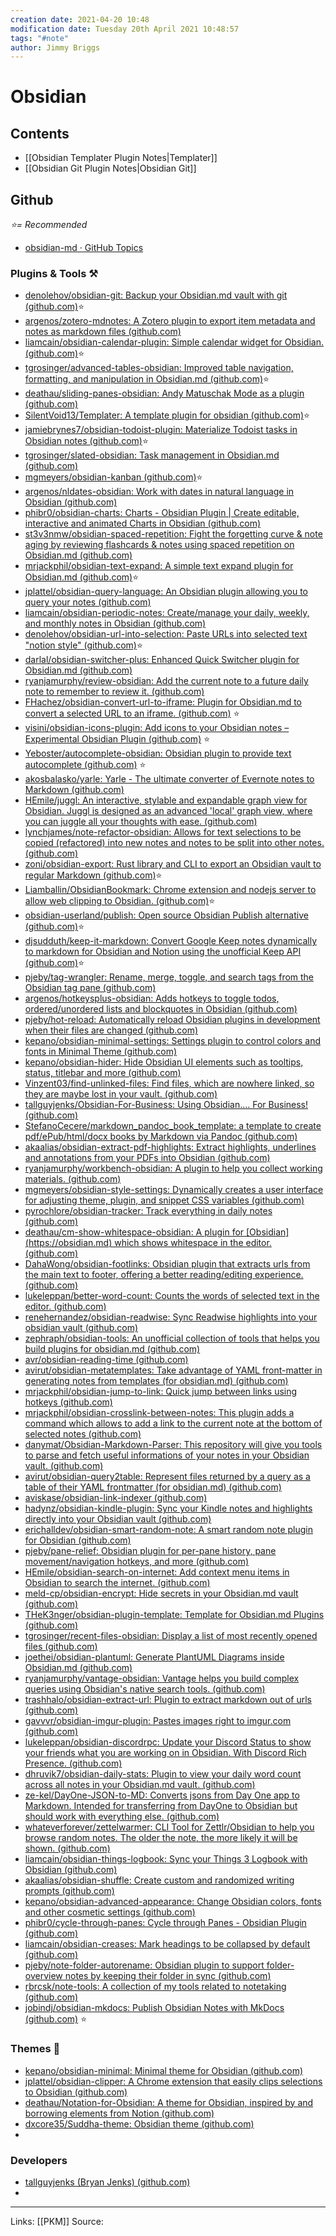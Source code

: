 ```yaml
---
creation date: 2021-04-20 10:48
modification date: Tuesday 20th April 2021 10:48:57
tags: "#note"
author: Jimmy Briggs
---
```


# Obsidian

## Contents

- [[Obsidian Templater Plugin Notes|Templater]]
- [[Obsidian Git Plugin Notes|Obsidian Git]]

## Github 

*⭐= Recommended*

- [obsidian-md · GitHub Topics](https://github.com/topics/obsidian-md)

### Plugins & Tools ⚒️

- [denolehov/obsidian-git: Backup your Obsidian.md vault with git (github.com)](https://github.com/denolehov/obsidian-git)⭐
- [argenos/zotero-mdnotes: A Zotero plugin to export item metadata and notes as markdown files (github.com)](https://github.com/argenos/zotero-mdnotes)
- [liamcain/obsidian-calendar-plugin: Simple calendar widget for Obsidian. (github.com)](https://github.com/liamcain/obsidian-calendar-plugin)⭐
- [tgrosinger/advanced-tables-obsidian: Improved table navigation, formatting, and manipulation in Obsidian.md (github.com)](https://github.com/tgrosinger/advanced-tables-obsidian)⭐
- [deathau/sliding-panes-obsidian: Andy Matuschak Mode as a plugin (github.com)](https://github.com/deathau/sliding-panes-obsidian)
- [SilentVoid13/Templater: A template plugin for obsidian (github.com)](https://github.com/SilentVoid13/Templater)⭐
- [jamiebrynes7/obsidian-todoist-plugin: Materialize Todoist tasks in Obsidian notes (github.com)](https://github.com/jamiebrynes7/obsidian-todoist-plugin)⭐
- [tgrosinger/slated-obsidian: Task management in Obsidian.md (github.com)](https://github.com/tgrosinger/slated-obsidian)
- [mgmeyers/obsidian-kanban (github.com)](https://github.com/mgmeyers/obsidian-kanban)⭐
- [argenos/nldates-obsidian: Work with dates in natural language in Obsidian (github.com)](https://github.com/argenos/nldates-obsidian)
- [phibr0/obsidian-charts: Charts - Obsidian Plugin | Create editable, interactive and animated Charts in Obsidian (github.com)](https://github.com/phibr0/obsidian-charts)
- [st3v3nmw/obsidian-spaced-repetition: Fight the forgetting curve & note aging by reviewing flashcards & notes using spaced repetition on Obsidian.md (github.com)](https://github.com/st33nmw/obsidian-spaced-repetition)
-  [mrjackphil/obsidian-text-expand: A simple text expand plugin for Obsidian.md (github.com)](https://github.com/mrjackphil/obsidian-text-expand)⭐
- [jplattel/obsidian-query-language: An Obsidian plugin allowing you to query your notes (github.com)](https://github.com/jplattel/obsidian-query-language)
- [liamcain/obsidian-periodic-notes: Create/manage your daily, weekly, and monthly notes in Obsidian (github.com)](https://github.com/liamcain/obsidian-periodic-notes)
- [denolehov/obsidian-url-into-selection: Paste URLs into selected text "notion style" (github.com)](https://github.com/denolehov/obsidian-url-into-selection)⭐
- [darlal/obsidian-switcher-plus: Enhanced Quick Switcher plugin for Obsidian.md (github.com)](https://github.com/darlal/obsidian-switcher-plus)
- [ryanjamurphy/review-obsidian: Add the current note to a future daily note to remember to review it. (github.com)](https://github.com/ryanjamurphy/review-obsidian)
- [FHachez/obsidian-convert-url-to-iframe: Plugin for Obsidian.md to convert a selected URL to an iframe. (github.com)](https://github.com/FHachez/obsidian-convert-url-to-iframe) ⭐
- [visini/obsidian-icons-plugin: Add icons to your Obsidian notes – Experimental Obsidian Plugin (github.com)](https://github.com/visini/obsidian-icons-plugin) ⭐
- [Yeboster/autocomplete-obsidian: Obsidian plugin to provide text autocomplete (github.com)](https://github.com/Yeboster/autocomplete-obsidian) ⭐
- [akosbalasko/yarle: Yarle - The ultimate converter of Evernote notes to Markdown (github.com)](https://github.com/akosbalasko/yarle)
- [HEmile/juggl: An interactive, stylable and expandable graph view for Obsidian. Juggl is designed as an advanced 'local' graph view, where you can juggle all your thoughts with ease. (github.com)](https://github.com/HEmile/juggl)
- [lynchjames/note-refactor-obsidian: Allows for text selections to be copied (refactored) into new notes and notes to be split into other notes. (github.com)](https://github.com/lynchjames/note-refactor-obsidian)
- [zoni/obsidian-export: Rust library and CLI to export an Obsidian vault to regular Markdown (github.com)](https://github.com/zoni/obsidian-export)⭐
- [Liamballin/ObsidianBookmark: Chrome extension and nodejs server to allow web clipping to Obsidian. (github.com)](https://github.com/Liamballin/ObsidianBookmark)⭐
- [obsidian-userland/publish: Open source Obsidian Publish alternative (github.com)](https://github.com/obsidian-userland/publish)⭐
- [djsudduth/keep-it-markdown: Convert Google Keep notes dynamically to markdown for Obsidian and Notion using the unofficial Keep API (github.com)](https://github.com/djsudduth/keep-it-markdown)⭐
- [pjeby/tag-wrangler: Rename, merge, toggle, and search tags from the Obsidian tag pane (github.com)](https://github.com/pjeby/tag-wrangler)
- [argenos/hotkeysplus-obsidian: Adds hotkeys to toggle todos, ordered/unordered lists and blockquotes in Obsidian (github.com)](https://github.com/argenos/hotkeysplus-obsidian)
- [pjeby/hot-reload: Automatically reload Obsidian plugins in development when their files are changed (github.com)](https://github.com/pjeby/hot-reload)
- [kepano/obsidian-minimal-settings: Settings plugin to control colors and fonts in Minimal Theme (github.com)](https://github.com/kepano/obsidian-minimal-settings)
- [kepano/obsidian-hider: Hide Obsidian UI elements such as tooltips, status, titlebar and more (github.com)](https://github.com/kepano/obsidian-hider)
- [Vinzent03/find-unlinked-files: Find files, which are nowhere linked, so they are maybe lost in your vault. (github.com)](https://github.com/Vinzent03/find-unlinked-files)
- [tallguyjenks/Obsidian-For-Business: Using Obsidian.... For Business! (github.com)](https://github.com/tallguyjenks/Obsidian-For-Business)
- [StefanoCecere/markdown\_pandoc\_book\_template: a template to create pdf/ePub/html/docx books by Markdown via Pandoc (github.com)](https://github.com/StefanoCecere/markdown_pandoc_book_template)
- [akaalias/obsidian-extract-pdf-highlights: Extract highlights, underlines and annotations from your PDFs into Obsidian (github.com)](https://github.com/akaalias/obsidian-extract-pdf-highlights)
- [ryanjamurphy/workbench-obsidian: A plugin to help you collect working materials. (github.com)](https://github.com/ryanjamurphy/workbench-obsidian)
- [mgmeyers/obsidian-style-settings: Dynamically creates a user interface for adjusting theme, plugin, and snippet CSS variables (github.com)](https://github.com/mgmeyers/obsidian-style-settings)
- [pyrochlore/obsidian-tracker: Track everything in daily notes (github.com)](https://github.com/pyrochlore/obsidian-tracker)
- [deathau/cm-show-whitespace-obsidian: A plugin for \[Obsidian\](https://obsidian.md) which shows whitespace in the editor. (github.com)](https://github.com/deathau/cm-show-whitespace-obsidian)
- [DahaWong/obsidian-footlinks: Obsidian plugin that extracts urls from the main text to footer, offering a better reading/editing experience. (github.com)](https://github.com/DahaWong/obsidian-footlinks)
- [lukeleppan/better-word-count: Counts the words of selected text in the editor. (github.com)](https://github.com/lukeleppan/better-word-count)
- [renehernandez/obsidian-readwise: Sync Readwise highlights into your obsidian vault (github.com)](https://github.com/renehernandez/obsidian-readwise)
- [zephraph/obsidian-tools: An unofficial collection of tools that helps you build plugins for obsidian.md (github.com)](https://github.com/zephraph/obsidian-tools)
- [avr/obsidian-reading-time (github.com)](https://github.com/avr/obsidian-reading-time)
- [avirut/obsidian-metatemplates: Take advantage of YAML front-matter in generating notes from templates (for obsidian.md) (github.com)](https://github.com/avirut/obsidian-metatemplates)
- [mrjackphil/obsidian-jump-to-link: Quick jump between links using hotkeys (github.com)](https://github.com/mrjackphil/obsidian-jump-to-link)
- [mrjackphil/obsidian-crosslink-between-notes: This plugin adds a command which allows to add a link to the current note at the bottom of selected notes (github.com)](https://github.com/mrjackphil/obsidian-crosslink-between-notes)
- [danymat/Obsidian-Markdown-Parser: This repository will give you tools to parse and fetch useful informations of your notes in your Obsidian vault. (github.com)](https://github.com/danymat/Obsidian-Markdown-Parser)
- [avirut/obsidian-query2table: Represent files returned by a query as a table of their YAML frontmatter (for obsidian.md) (github.com)](https://github.com/avirut/obsidian-query2table)
- [aviskase/obsidian-link-indexer (github.com)](https://github.com/aviskase/obsidian-link-indexer)
- [hadynz/obsidian-kindle-plugin: Sync your Kindle notes and highlights directly into your Obsidian vault (github.com)](https://github.com/hadynz/obsidian-kindle-plugin)
- [erichalldev/obsidian-smart-random-note: A smart random note plugin for Obsidian (github.com)](https://github.com/erichalldev/obsidian-smart-random-note)
- [pjeby/pane-relief: Obsidian plugin for per-pane history, pane movement/navigation hotkeys, and more (github.com)](https://github.com/pjeby/pane-relief)
- [HEmile/obsidian-search-on-internet: Add context menu items in Obsidian to search the internet. (github.com)](https://github.com/HEmile/obsidian-search-on-internet)
- [meld-cp/obsidian-encrypt: Hide secrets in your Obsidian.md vault (github.com)](https://github.com/meld-cp/obsidian-encrypt)
- [THeK3nger/obsidian-plugin-template: Template for Obsidian.md Plugins (github.com)](https://github.com/THeK3nger/obsidian-plugin-template)
- [tgrosinger/recent-files-obsidian: Display a list of most recently opened files (github.com)](https://github.com/tgrosinger/recent-files-obsidian)
- [joethei/obsidian-plantuml: Generate PlantUML Diagrams inside Obsidian.md (github.com)](https://github.com/joethei/obsidian-plantuml)
- [ryanjamurphy/vantage-obsidian: Vantage helps you build complex queries using Obsidian's native search tools. (github.com)](https://github.com/ryanjamurphy/vantage-obsidian)
- [trashhalo/obsidian-extract-url: Plugin to extract markdown out of urls (github.com)](https://github.com/trashhalo/obsidian-extract-url)
- [gavvvr/obsidian-imgur-plugin: Pastes images right to imgur.com (github.com)](https://github.com/gavvvr/obsidian-imgur-plugin)
- [lukeleppan/obsidian-discordrpc: Update your Discord Status to show your friends what you are working on in Obsidian. With Discord Rich Presence. (github.com)](https://github.com/lukeleppan/obsidian-discordrpc)
- [dhruvik7/obsidian-daily-stats: Plugin to view your daily word count across all notes in your Obsidian.md vault. (github.com)](https://github.com/dhruvik7/obsidian-daily-stats)
- [ze-kel/DayOne-JSON-to-MD: Converts jsons from Day One app to Markdown. Intended for transferring from DayOne to Obsidian but should work with everything else. (github.com)](https://github.com/ze-kel/DayOne-JSON-to-MD)
- [whateverforever/zettelwarmer: CLI Tool for Zettlr/Obsidian to help you browse random notes. The older the note, the more likely it will be shown. (github.com)](https://github.com/whateverforever/zettelwarmer)
- [liamcain/obsidian-things-logbook: Sync your Things 3 Logbook with Obsidian (github.com)](https://github.com/liamcain/obsidian-things-logbook)
- [akaalias/obsidian-shuffle: Create custom and randomized writing prompts (github.com)](https://github.com/akaalias/obsidian-shuffle)
- [kepano/obsidian-advanced-appearance: Change Obsidian colors, fonts and other cosmetic settings (github.com)](https://github.com/kepano/obsidian-advanced-appearance)
- [phibr0/cycle-through-panes: Cycle through Panes - Obsidian Plugin (github.com)](https://github.com/phibr0/cycle-through-panes)
- [liamcain/obsidian-creases: Mark headings to be collapsed by default (github.com)](https://github.com/liamcain/obsidian-creases)
- [pjeby/note-folder-autorename: Obsidian plugin to support folder-overview notes by keeping their folder in sync (github.com)](https://github.com/pjeby/note-folder-autorename)
- [rbrcsk/note-tools: A collection of my tools related to notetaking (github.com)](https://github.com/rbrcsk/note-tools)
- [jobindj/obsidian-mkdocs: Publish Obsidian Notes with MkDocs (github.com)](https://github.com/jobindj/obsidian-mkdocs) ⭐


### Themes 🎢
- [kepano/obsidian-minimal: Minimal theme for Obsidian (github.com)](https://github.com/kepano/obsidian-minimal)
- [jplattel/obsidian-clipper: A Chrome extension that easily clips selections to Obsidian (github.com)](https://github.com/jplattel/obsidian-clipper)
- [deathau/Notation-for-Obsidian: A theme for Obsidian, inspired by and borrowing elements from Notion (github.com)](https://github.com/deathau/Notation-for-Obsidian)
- [dxcore35/Suddha-theme: Obsidian theme (github.com)](https://github.com/dxcore35/Suddha-theme)
- 

### Developers

- [tallguyjenks (Bryan Jenks) (github.com)](https://github.com/tallguyjenks)
- 

***
Links: [[PKM]] 
Source:

